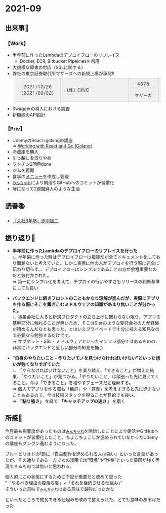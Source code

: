 # 2021-09
## 出来事:running:
### 【Work】
* 半年前に作ったLambdaのデプロイフローのリプレイス
    * Docker, ECR, Bitbucket Pipelinesを利用
* 大規模な障害の対応（SSLに関する）
* 弊社の東京証券取引所マザーズへの新規上場が承認!!<br><img src="../Image/joujousyounin.png" width="500px">
* Swaggerの導入における調査
* 新機能のAPI設計

### 【Priv】
* UdemyのReact+golangの講座<br>
⇒ [Working with React and Go (Golang)](https://www.udemy.com/course/working-with-react-and-go-golang/)
* 冷蔵庫を購入
* 引っ越しを取りやめ
* ワクチン2回目done
* ジムを再開
* 食事の[メニュー](https://www.evernote.com/shard/s440/sh/95416d4e-7ddb-c97f-3947-cd829a664503/b773315eee2bff8aa866a24ba9260391)を作成し管理
* [`みんちゃれ`](https://minchalle.com/)により朝活やGitHubへのコミットが習慣化
* 痔になって2週間廃人のような生活

## 読書:books:
* [『入社3年塾』赤羽雄二](../Storage/book_入社3年塾.md)

## 振り返り:eyes:
* **半年前に作ったLambdaのデプロイフローのリプレイスを行った**<br>
∟ 半年前に作った時はデプロイフローは複雑だが全てドキュメント化しており問題ないと考えていた。しかし実際に他の人がデプロイを行う際に完全に伝わり切らず、、デプロイフローはシンプルであることの方が余程重要なのだと気付かされた。<br>
⇒ 第一にシンプル化を考えて、デプロイの行いやすさもリリースの判断基準にしても良い

* **バックエンドに続きフロントのこともかなり理解が進んだが、実際にアプリを作る際にそこを繋ぎこむミドルウェアの知識があまり無いことが分かった。**<br>
∟ 事業会社に入ると新規プロダクトの立ち上げに関わらない限り、アプリの基幹部分に触れることが無いため、そこはSIerのような受託会社の方が経験が積めるんだなとも思った。とはいえプライベートで十分に補える知見なので必要なら勉強するだけです。<br>
⇒ サブネット・SSL・ミドルウェアといったインフラ部分ではあるものの、非常にバックエンドと近しい部分の知見を補う

* **”自身のやりたいこと・作りたいモノを見つけなければいけない”といった想いが強くなりすぎていた**<br>
∟ 「やらなければいけないこと」を乗り越え、「できること」が増えた結果、「やりたいこと」が見つかる。「やりたいこと」は頑張った先に見えてくること。今は「できること」を増やすフェーズだと理解する。<br>
⇒ 個人でアプリを作る際も「目的」や「意義」を考えすぎると先に進まないこともあるので、今は技術スタックを得ることが目的でも良い。<br>
⇒ **「粘り強さ」** を経て **「キャッチアップの速さ」** を磨く

## 所感:clap:
今月最も影響度があったものは[`みんちゃれ`](https://minchalle.com/)を開始したことにより朝活やGitHubへのコミットが習慣化したこと。ちょこちょこしか進められていなかったUdemyの講座もグングン進むようになった。<br>

ブルーピリオドの1節に『自主制作を進められる人は強い』といった言葉があったが、その通りである一方であの漫画では”環境”や”性格”といった要因が強く再現できるものでは無いと思われる。<br>

個人的にこの状態にするために下記が重要だと改めて思った<br>
”「やるべき理由の腹落ち度」×「それを継続させる仕組み」”<br>
そういった意味で[`みんちゃれ`](https://minchalle.com/)はある意味で最強だったかな<br>

といったところで成長できる仕組みを改めて整えられた、とても意味のある月だった